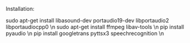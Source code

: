 Installation:

sudo apt-get install libasound-dev portaudio19-dev libportaudio2 libportaudiocpp0 \n
sudo apt-get install ffmpeg libav-tools \n
pip install pyaudio \n
pip install googletrans pyttsx3 speechrecognition \n
